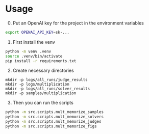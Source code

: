 # Usage

0. Put an OpenAI key for the project in the environment variables

```bash
export OPENAI_API_KEY=sk-...
```

1. First install the venv

```bash
python -m venv .venv
source .venv/bin/activate
pip install -r requirements.txt
```

2. Create necessary directories

```
mkdir -p logs/all_runs/judge_results
mkdir -p logs/multiplication
mkdir -p logs/all_runs/solver_results
mkdir -p samples/multiplication
```

3. Then you can run the scripts

```bash
python -m src.scripts.mult_memorize_samples
python -m src.scripts.mult_memorize_solvers
python -m src.scripts.mult_memorize_judges
python -m src.scripts.mult_memorize_figs
```

